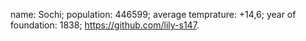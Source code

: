 name: Sochi;
population: 446599;
average temprature: +14,6;
year of foundation: 1838;
https://github.com/lily-s147.
